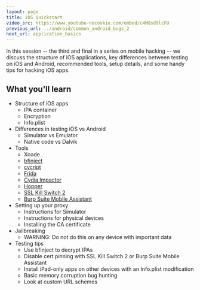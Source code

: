 ```yaml
---
layout: page
title: iOS Quickstart
video_src: https://www.youtube-nocookie.com/embed/c4M8sd9lcFU
previous_url: ../android/common_android_bugs_2
next_url: application_basics
---
```


In this session -- the third and final in a series on mobile hacking -- we discuss the structure of iOS applications, key differences between testing on iOS and Android, recommended tools, setup details, and some handy tips for hacking iOS apps.

What you'll learn
-----------------

- Structure of iOS apps
	- IPA container
	- Encryption
	- Info.plist
- Differences in testing iOS vs Android
	- Simulator vs Emulator
	- Native code vs Dalvik
- Tools
	- Xcode
	- [bfinject](https://github.com/BishopFox/bfinject)
	- [cycript](http://www.cycript.org/)
	- [Frida](https://frida.re/)
	- [Cydia Impactor](http://www.cydiaimpactor.com/)
	- [Hopper](https://www.hopperapp.com/)
	- [SSL Kill Switch 2](https://github.com/nabla-c0d3/ssl-kill-switch2)
	- [Burp Suite Mobile Assistant](https://portswigger.net/burp/documentation/desktop/tools/mobile-assistant)
- Setting up your proxy
	- Instructions for Simulator
	- Instructions for physical devices
	- Installing the CA certificate
- Jailbreaking
	- WARNING: Do not do this on any device with important data
- Testing tips
	- Use bfinject to decrypt IPAs
	- Disable cert pinning with SSL Kill Switch 2 or Burp Suite Mobile Assistant
	- Install iPad-only apps on other devices with an Info.plist modification
	- Basic memory corruption bug hunting
	- Look at custom URL schemes
